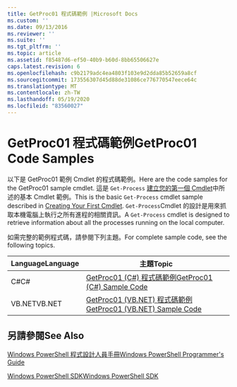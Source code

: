 ```yaml
---
title: GetProc01 程式碼範例 |Microsoft Docs
ms.custom: ''
ms.date: 09/13/2016
ms.reviewer: ''
ms.suite: ''
ms.tgt_pltfrm: ''
ms.topic: article
ms.assetid: f85487d6-ef50-40b9-b60d-8bb65506627e
caps.latest.revision: 6
ms.openlocfilehash: c9b2179adc4ea4803f103e9d2dda85b52659a8cf
ms.sourcegitcommit: 173556307d45d88de31086ce776770547eece64c
ms.translationtype: MT
ms.contentlocale: zh-TW
ms.lasthandoff: 05/19/2020
ms.locfileid: "83560027"
---
```

# <a name="getproc01-code-samples"></a><span data-ttu-id="332b8-102">GetProc01 程式碼範例</span><span class="sxs-lookup"><span data-stu-id="332b8-102">GetProc01 Code Samples</span></span>

<span data-ttu-id="332b8-103">以下是 GetProc01 範例 Cmdlet 的程式碼範例。</span><span class="sxs-lookup"><span data-stu-id="332b8-103">Here are the code samples for the GetProc01 sample cmdlet.</span></span> <span data-ttu-id="332b8-104">這是 `Get-Process` [建立您的第一個 Cmdlet](../cmdlet/creating-a-cmdlet-without-parameters.md)中所述的基本 Cmdlet 範例。</span><span class="sxs-lookup"><span data-stu-id="332b8-104">This is the basic `Get-Process` cmdlet sample described in [Creating Your First Cmdlet](../cmdlet/creating-a-cmdlet-without-parameters.md).</span></span> <span data-ttu-id="332b8-105">`Get-Process`Cmdlet 的設計是用來抓取本機電腦上執行之所有進程的相關資訊。</span><span class="sxs-lookup"><span data-stu-id="332b8-105">A `Get-Process` cmdlet is designed to retrieve information about all the processes running on the local computer.</span></span>

<span data-ttu-id="332b8-106">如需完整的範例程式碼，請參閱下列主題。</span><span class="sxs-lookup"><span data-stu-id="332b8-106">For complete sample code, see the following topics.</span></span>

|<span data-ttu-id="332b8-107">Language</span><span class="sxs-lookup"><span data-stu-id="332b8-107">Language</span></span>|<span data-ttu-id="332b8-108">主題</span><span class="sxs-lookup"><span data-stu-id="332b8-108">Topic</span></span>|
|--------------|-----------|
|<span data-ttu-id="332b8-109">C#</span><span class="sxs-lookup"><span data-stu-id="332b8-109">C#</span></span>|[<span data-ttu-id="332b8-110">GetProc01 (C#) 程式碼範例</span><span class="sxs-lookup"><span data-stu-id="332b8-110">GetProc01 (C#) Sample Code</span></span>](./getproc01-csharp-sample-code.md)|
|<span data-ttu-id="332b8-111">VB.NET</span><span class="sxs-lookup"><span data-stu-id="332b8-111">VB.NET</span></span>|[<span data-ttu-id="332b8-112">GetProc01 (VB.NET) 程式碼範例</span><span class="sxs-lookup"><span data-stu-id="332b8-112">GetProc01 (VB.NET) Sample Code</span></span>](./getproc01-vb-net-sample-code.md)|

## <a name="see-also"></a><span data-ttu-id="332b8-113">另請參閱</span><span class="sxs-lookup"><span data-stu-id="332b8-113">See Also</span></span>

[<span data-ttu-id="332b8-114">Windows PowerShell 程式設計人員手冊</span><span class="sxs-lookup"><span data-stu-id="332b8-114">Windows PowerShell Programmer's Guide</span></span>](./windows-powershell-programmer-s-guide.md)

[<span data-ttu-id="332b8-115">Windows PowerShell SDK</span><span class="sxs-lookup"><span data-stu-id="332b8-115">Windows PowerShell SDK</span></span>](../windows-powershell-reference.md)
